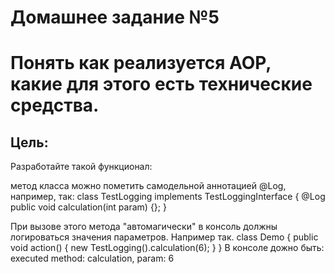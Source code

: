 # Домашнее задание №5

# Понять как реализуется AOP, какие для этого есть технические средства.

## Цель:

Разработайте такой функционал:

метод класса можно пометить самодельной аннотацией @Log, например, так:
class TestLogging implements TestLoggingInterface {
@Log
public void calculation(int param) {};
}

При вызове этого метода "автомагически" в консоль должны логироваться значения параметров.
Например так.
class Demo {
public void action() {
new TestLogging().calculation(6);
}
}
В консоле дожно быть:
executed method: calculation, param: 6